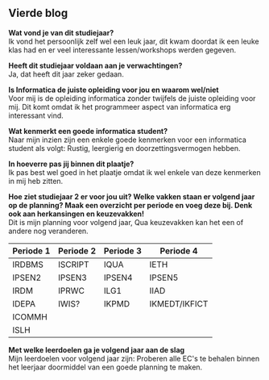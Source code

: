 ## Vierde blog

**Wat vond je van dit studiejaar?**  
Ik vond het persoonlijk zelf wel een leuk jaar, dit kwam doordat ik een leuke klas had en er veel interessante lessen/workshops werden gegeven.


**Heeft dit studiejaar voldaan aan je verwachtingen?**  
Ja, dat heeft dit jaar zeker gedaan.

**Is Informatica de juiste opleiding voor jou en waarom wel/niet**  
Voor mij is de opleiding informatica zonder twijfels de juiste opleiding voor mij. Dit komt omdat ik het programmeer aspect van informatica erg interessant vind.

**Wat kenmerkt een goede informatica student?**  
Naar mijn inzien zijn een enkele goede kenmerken voor een informatica student als volgt: Rustig, leergierig en doorzettingsvermogen hebben.

**In hoeverre pas jij binnen dit plaatje?**  
Ik pas best wel goed in het plaatje omdat ik wel enkele van deze kenmerken in mij heb zitten.

**Hoe ziet studiejaar 2 er voor jou uit? Welke vakken staan er volgend jaar op de planning? Maak een overzicht per periode en voeg deze bij. Denk ook aan herkansingen en keuzevakken!**  
Dit is mijn planning voor volgend jaar, Qua keuzevakken kan het een of andere nog veranderen. 

| Periode 1 | Periode 2 | Periode 3 | Periode 4 |
|-----------|-----------|-----------|-----------|
|IRDBMS     | ISCRIPT   | IQUA      | IETH      |
|IPSEN2     | IPSEN3    | IPSEN4    | IPSEN5    |
|IRDM       | IPRWC     | ILG1      | IIAD      |
|IDEPA      | IWIS?    | IKPMD     | IKMEDT/IKFICT|
|ICOMMH|
|ISLH|


**Met welke leerdoelen ga je volgend jaar aan de slag**  
Mijn leerdoelen voor volgend jaar zijn: Proberen alle EC's te behalen binnen het leerjaar doormiddel van een goede planning te maken.